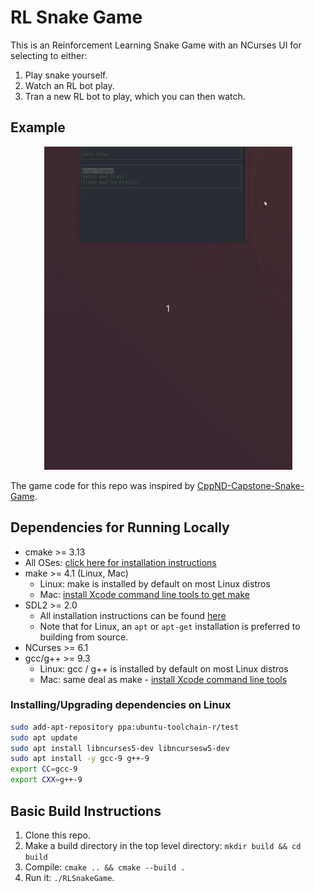 # RL Snake Game
This is an Reinforcement Learning Snake Game with an NCurses UI for selecting to either:
1. Play snake yourself.
1. Watch an RL bot play.
1. Tran a new RL bot to play, which you can then watch.

## Example
<p align="center">
<img src="snake_game.gif"/>
</p>

The game code for this repo was inspired by [CppND-Capstone-Snake-Game](https://github.com/udacity/CppND-Capstone-Snake-Game).

## Dependencies for Running Locally
* cmake >= 3.13
* All OSes: [click here for installation instructions](https://cmake.org/install/)
* make >= 4.1 (Linux, Mac)
    * Linux: make is installed by default on most Linux distros
    * Mac: [install Xcode command line tools to get make](https://developer.apple.com/xcode/features/)
* SDL2 >= 2.0
    * All installation instructions can be found [here](https://wiki.libsdl.org/Installation)
    * Note that for Linux, an `apt` or `apt-get` installation is preferred to building from source.
* NCurses >= 6.1
* gcc/g++ >= 9.3
    * Linux: gcc / g++ is installed by default on most Linux distros
    * Mac: same deal as make - [install Xcode command line tools](https://developer.apple.com/xcode/features/)

### Installing/Upgrading dependencies on Linux
```bash
sudo add-apt-repository ppa:ubuntu-toolchain-r/test
sudo apt update
sudo apt install libncurses5-dev libncursesw5-dev
sudo apt install -y gcc-9 g++-9
export CC=gcc-9
export CXX=g++-9
```

## Basic Build Instructions
1. Clone this repo.
2. Make a build directory in the top level directory: `mkdir build && cd build`
3. Compile: `cmake .. && cmake --build .`
4. Run it: `./RLSnakeGame`.
